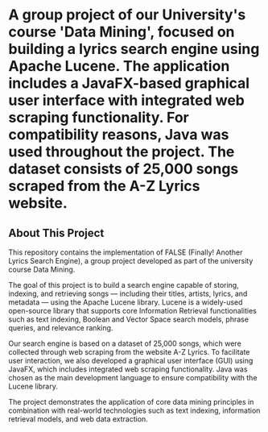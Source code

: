 # A group project of our University's course 'Data Mining', focused on building a lyrics search engine using Apache Lucene. The application includes a JavaFX-based graphical user interface with integrated web scraping functionality. For compatibility reasons, Java was used throughout the project. The dataset consists of 25,000 songs scraped from the A-Z Lyrics website.

## About This Project

This repository contains the implementation of FALSE (Finally! Another Lyrics Search Engine), a group project developed as part of the university course Data Mining.

The goal of this project is to build a search engine capable of storing, indexing, and retrieving songs — including their titles, artists, lyrics, and metadata — using the Apache Lucene library. Lucene is a widely-used open-source library that supports core Information Retrieval functionalities such as text indexing, Boolean and Vector Space search models, phrase queries, and relevance ranking.

Our search engine is based on a dataset of 25,000 songs, which were collected through web scraping from the website A-Z Lyrics. To facilitate user interaction, we also developed a graphical user interface (GUI) using JavaFX, which includes integrated web scraping functionality. Java was chosen as the main development language to ensure compatibility with the Lucene library.

The project demonstrates the application of core data mining principles in combination with real-world technologies such as text indexing, information retrieval models, and web data extraction.

